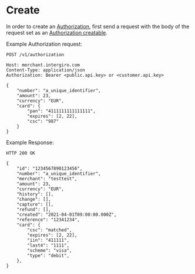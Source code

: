# Create

In order to create an [Authorization](./reference.html#authorization), first send a request with the body of the request set as an [Authorization creatable](./reference.html#authorization).

Example Authorization request:
``` {1} JSON
POST /v1/authorization

Host: merchant.intergiro.com
Content-Type: application/json
Authorization: Bearer <public.api.key> or <customer.api.key>

{
	"number": "a_unique_identifier",
	"amount": 23,
	"currency": "EUR",
	"card": {
		"pan": "4111111111111111",
		"expires": [2, 22],
		"csc": "987"
	}
}
```

Example Response:

``` {1} JSON
HTTP 200 OK

{
	"id": "1234567890123456",
	"number": "a_unique_identifier",
	"merchant": "testtest",
	"amount": 23,
	"currency": "EUR",
	"history": [],
	"change": [],
	"capture": [],
	"refund": [],
	"created": "2021-04-01T09:00:00.000Z",
	"reference": "12341234",
	"card": {
		"csc": "matched",
		"expires": [2, 22],
		"iin": "411111",
		"last4": "1111",
		"scheme": "visa",
		"type": "debit",
	},
}
```

